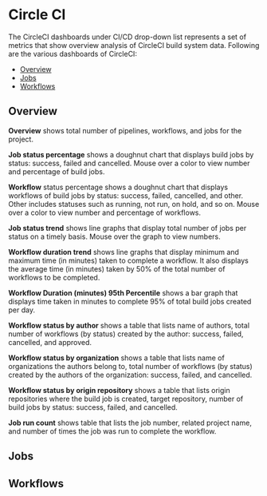 # Circle CI

The CircleCI dashboards under CI/CD drop-down list represents a set of metrics that show overview analysis of CircleCI build system data. Following are the various dashboards of CircleCI:

* [Overview](circle-ci.md#overview)
* [Jobs](circle-ci.md#jobs)
* [Workflows](circle-ci.md#workflows)

## Overview

**Overview** shows total number of pipelines, workflows, and jobs for the project.

**Job status percentage** shows a doughnut chart that displays build jobs by status: success, failed and cancelled. Mouse over a color to view number and percentage of build jobs.

**Workflow** status percentage shows a doughnut chart that displays workflows of build jobs by status: success, failed, cancelled, and other. Other includes statuses such as running, not run, on hold, and so on. Mouse over a color to view number and percentage of workflows.

**Job status trend** shows line graphs that display total number of jobs per status on a timely basis. Mouse over the graph to view numbers.

**Workflow duration trend** shows line graphs that display minimum and maximum time \(in minutes\) taken to complete a workflow. It also displays the average time \(in minutes\) taken by 50% of the total number of workflows to be completed.

**Workflow Duration \(minutes\) 95th Percentile** shows a bar graph that displays time  taken in minutes to complete 95% of total build jobs created per day.

**Workflow status by author** shows a table that lists name of authors, total number of workflows \(by status\) created by the author: success, failed, cancelled, and approved.

**Workflow status by organization** shows a table that lists name of organizations the authors belong to, total number of workflows \(by status\) created by the authors of the organization: success, failed, and cancelled.

**Workflow status by origin repository** shows a table that lists origin repositories where the build job is created, target repository, number of build jobs by status: success, failed, and cancelled. 

**Job run count** shows table that lists the job number, related project name, and number of times the job was run to complete the workflow.

## Jobs

## Workflows

